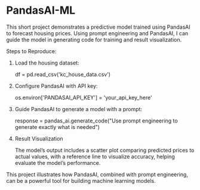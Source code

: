 # PandasAI-ML
This short project demonstrates a predictive model trained using PandasAI to forecast housing prices. Using prompt engineering and PandasAI, I can guide the model in generating code for training and result visualization.

Steps to Reproduce:

1. Load the housing dataset:
 
   df = pd.read_csv('kc_house_data.csv')

2. Configure PandasAI with API key:
 
   os.environ['PANDASAI_API_KEY'] = 'your_api_key_here'

3. Guide PandasAI to generate a model with a prompt:
 
   response = pandas_ai.generate_code("Use prompt engineering to generate exactly what is needed")

4. Result Visualization

   The model’s output includes a scatter plot comparing predicted prices to actual values, with a reference line to visualize accuracy, helping evaluate the model’s performance.

This project illustrates how PandasAI, combined with prompt engineering, can be a powerful tool for building machine learning models.
